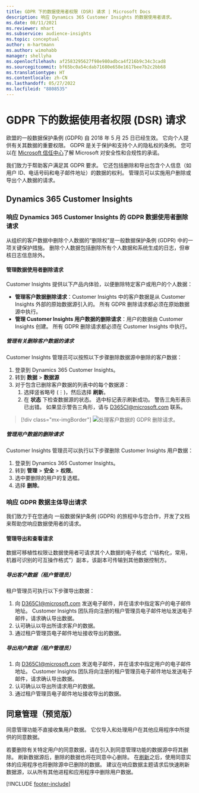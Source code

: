 ```yaml
---
title: GDPR 下的数据使用者权限 (DSR) 请求 | Microsoft Docs
description: 响应 Dynamics 365 Customer Insights 的数据使用者请求。
ms.date: 08/11/2021
ms.reviewer: mhart
ms.subservice: audience-insights
ms.topic: conceptual
author: m-hartmann
ms.author: wimohabb
manager: shellyha
ms.openlocfilehash: af2583295627f98e980adbca4f216b9c34c3cad8
ms.sourcegitcommit: bf65bc0a54cdab71680e658e1617bee7b2c2bb68
ms.translationtype: HT
ms.contentlocale: zh-CN
ms.lasthandoff: 05/27/2022
ms.locfileid: "8808535"
---
```

# <a name="data-subject-rights-dsr-requests-under-gdpr"></a>GDPR 下的数据使用者权限 (DSR) 请求

欧盟的一般数据保护条例 (GDPR) 自 2018 年 5 月 25 日已经生效。 它向个人提供有关其数据的重要权限。 GDPR 是关于保护和支持个人的隐私权的条例。 您可以在 [Microsoft 信任中心](https://www.microsoft.com/trust-center)了解 Microsoft 对安全性和合规性的承诺。

我们致力于帮助客户满足其 GDPR 要求。 它还包括删除和导出包含个人信息（如用户 ID、电话号码和电子邮件地址）的数据的权利。 管理员可以实施用户删除或导出个人数据的请求。

## <a name="dynamics-365-customer-insights"></a>Dynamics 365 Customer Insights

### <a name="responding-to-gdpr-data-subject-delete-requests-for-dynamics-365-customer-insights"></a>响应 Dynamics 365 Customer Insights 的 GDPR 数据使用者删除请求

从组织的客户数据中删除个人数据的“删除权”是一般数据保护条例 (GDPR) 中的一项关键保护措施。 删除个人数据包括删除所有个人数据和系统生成的日志，但审核日志信息除外。

#### <a name="manage-data-subject-delete-requests"></a>管理数据使用者删除请求

Customer Insights 提供以下产品内体验，以便删除特定客户或用户的个人数据：

- **管理客户数据删除请求**：Customer Insights 中的客户数据是从 Customer Insights 外部的原始数据源引入的。 所有 GDPR 删除请求都必须在原始数据源中执行。
- **管理 Customer Insights 用户数据的删除请求**：用户的数据由 Customer Insights 创建。 所有 GDPR 删除请求都必须在 Customer Insights 中执行。

##### <a name="manage-requests-to-delete-customer-data"></a>管理有关删除客户数据的请求

Customer Insights 管理员可以按照以下步骤删除数据源中删除的客户数据：

1. 登录到 Dynamics 365 Customer Insights。
2. 转到 **数据** > **数据源**
3. 对于包含已删除客户数据的列表中的每个数据源：
   1. 选择竖省略号 (&vellip;)，然后选择 **刷新**。
   2. 在 **状态** 下检查数据源的状态。 选中标记表示刷新成功。 警告三角形表示已出错。 如果显示警告三角形，请与 D365CI@microsoft.com 联系。

> [!div class="mx-imgBorder"]
> ![处理客户数据的 GDPR 删除请求。](media/gdpr-data-sources.png "处理客户数据的 GDPR 删除请求")

##### <a name="manage-delete-requests-for-user-data"></a>管理用户数据的删除请求

Customer Insights 管理员可以执行以下步骤删除 Customer Insights 用户数据：

1. 登录到 Dynamics 365 Customer Insights。
2. 转到 **管理** > **安全** > **权限**。
3. 选中要删除的用户的复选框。
4. 选择 **删除**。

### <a name="responding-to-gdpr-data-subject-export-requests"></a>响应 GDPR 数据主体导出请求

我们致力于在您通向 一般数据保护条例 (GDPR) 的旅程中与您合作，开发了文档来帮助您响应数据使用者的请求。

#### <a name="manage-export-and-view-requests"></a>管理导出和查看请求

数据可移植性权限让数据使用者可请求其个人数据的电子格式（“结构化，常用，机器可识别的可互操作格式”）副本，该副本可传输到其他数据控制方。

##### <a name="export-customer-data-tenant-admin"></a>导出客户数据（租户管理员）

租户管理员可执行以下步骤导出数据：

1. 向 D365CI@microsoft.com 发送电子邮件，并在请求中指定客户的电子邮件地址。 Customer Insights 团队将向注册的租户管理员电子邮件地址发送电子邮件，请求确认导出数据。
2. 认可确认以导出所请求客户的数据。
3. 通过租户管理员电子邮件地址接收导出的数据。

##### <a name="export-user-data-tenant-admin"></a>导出用户数据（租户管理员）

1. 向 D365CI@microsoft.com 发送电子邮件，并在请求中指定用户的电子邮件地址。 Customer Insights 团队将向注册的租户管理员电子邮件地址发送电子邮件，请求确认导出数据。
2. 认可确认以导出所请求用户的数据。
3. 通过租户管理员电子邮件地址接收导出的数据。

## <a name="consent-management-preview"></a>同意管理（预览版）

同意管理功能不直接收集用户数据。 它仅导入和处理用户在其他应用程序中所提供的同意数据。

若要删除有关特定用户的同意数据，请在引入到同意管理功能的数据源中将其删除。 刷新数据源后，删除的数据也将在同意中心删除。 在[刷新](system.md#refresh-processes)之后，使用同意实体的应用程序也将删除源中已删除的数据。 建议在响应数据主题请求后快速刷新数据源，以从所有其他进程和应用程序中删除用户数据。

[!INCLUDE [footer-include](includes/footer-banner.md)]